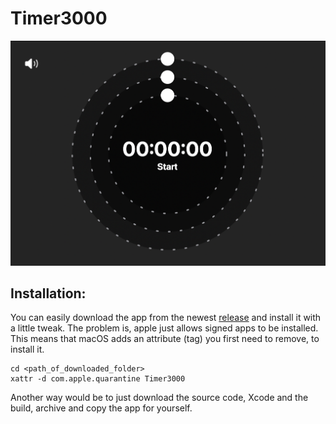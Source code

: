 #  Timer3000

![Screenshot](./Screenshot.png)

## Installation:

You can easily download the app from the newest [release](https://github.com/Jonass-K/Timer3000/releases/) and install it with a little tweak.  The problem is, apple just allows signed apps to be installed. This means that macOS adds an attribute (tag) you first need to remove, to install it.

```
cd <path_of_downloaded_folder>
xattr -d com.apple.quarantine Timer3000
```

Another way would be to just download the source code, Xcode and the build, archive and copy the app for yourself.
